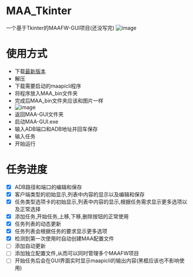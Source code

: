 # MAA_Tkinter
一个基于Tkinter的MAAFW-GUI项目(还没写完)
![image](https://github.com/overflow65537/Tkinter_MAA-GUI/blob/main/%E7%A4%BA%E4%BE%8B%E5%9B%BE%E7%89%87/%E4%B8%BB%E7%95%8C%E9%9D%A2.png)
# 使用方式
- 下载[最新版本](https://github.com/overflow65537/Tkinter_MAA-GUI/releases)
- 解压
- 下载需要启动的maapicli程序
- 将程序放入MAA_bin文件夹
- 完成后MAA_bin文件夹应该和图片一样
- ![image](https://github.com/overflow65537/Tkinter_MAA-GUI/blob/main/%E7%A4%BA%E4%BE%8B%E5%9B%BE%E7%89%87/MAA_bin%E5%9B%BE%E7%89%87.png)
- 返回MAA-GUI文件夹
- 启动MAA-GUI.exe
- 输入ADB端口和ADB地址并回车保存
- 输入任务
- 开始运行

# 任务进度
- [x] ADB路径和端口的编辑和保存
- [x] 客户端类型的初始显示,列表中内容的显示以及编辑和保存
- [x] 任务类型选项卡的初始显示,列表中内容的显示,根据任务需求显示更多选项以及正常选择
- [x] 添加任务,开始任务,上移,下移,删除按钮的正常使用
- [x] 任务列表的动态更新
- [x] 任务列表会根据任务的要求显示更多选项
- [x] 检测到第一次使用时自动创建MAA配置文件
- [ ] 添加自动更新
- [ ] 添加独立配置文件,从而可以同时管理多个MAAFW项目
- [ ] 开始任务后会在GUI界面实时显示maapicli的输出内容(黑框应该也不影响使用)
